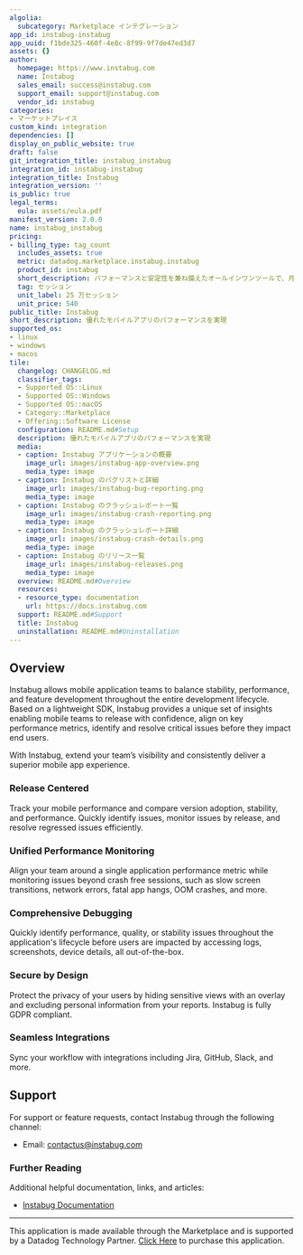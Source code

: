 ```yaml
---
algolia:
  subcategory: Marketplace インテグレーション
app_id: instabug-instabug
app_uuid: f1bde325-460f-4e8c-8f99-9f7de47ed3d7
assets: {}
author:
  homepage: https://www.instabug.com
  name: Instabug
  sales_email: success@instabug.com
  support_email: support@instabug.com
  vendor_id: instabug
categories:
- マーケットプレイス
custom_kind: integration
dependencies: []
display_on_public_website: true
draft: false
git_integration_title: instabug_instabug
integration_id: instabug-instabug
integration_title: Instabug
integration_version: ''
is_public: true
legal_terms:
  eula: assets/eula.pdf
manifest_version: 2.0.0
name: instabug_instabug
pricing:
- billing_type: tag_count
  includes_assets: true
  metric: datadog.marketplace.instabug.instabug
  product_id: instabug
  short_description: パフォーマンスと安定性を兼ね備えたオールインワンツールで、月間 25 万セッションの上限あり
  tag: セッション
  unit_label: 25 万セッション
  unit_price: 540
public_title: Instabug
short_description: 優れたモバイルアプリのパフォーマンスを実現
supported_os:
- linux
- windows
- macos
tile:
  changelog: CHANGELOG.md
  classifier_tags:
  - Supported OS::Linux
  - Supported OS::Windows
  - Supported OS::macOS
  - Category::Marketplace
  - Offering::Software License
  configuration: README.md#Setup
  description: 優れたモバイルアプリのパフォーマンスを実現
  media:
  - caption: Instabug アプリケーションの概要
    image_url: images/instabug-app-overview.png
    media_type: image
  - caption: Instabug のバグリストと詳細
    image_url: images/instabug-bug-reporting.png
    media_type: image
  - caption: Instabug のクラッシュレポート一覧
    image_url: images/instabug-crash-reporting.png
    media_type: image
  - caption: Instabug のクラッシュレポート詳細
    image_url: images/instabug-crash-details.png
    media_type: image
  - caption: Instabug のリリース一覧
    image_url: images/instabug-releases.png
    media_type: image
  overview: README.md#Overview
  resources:
  - resource_type: documentation
    url: https://docs.instabug.com
  support: README.md#Support
  title: Instabug
  uninstallation: README.md#Uninstallation
---
```


<!--  SOURCED FROM https://github.com/DataDog/marketplace -->


## Overview
Instabug allows mobile application teams to balance stability, performance, and feature development throughout the entire development lifecycle. Based on a lightweight SDK, Instabug provides a unique set of insights enabling mobile teams to release with confidence, align on key performance metrics, identify and resolve critical issues before they impact end users.

With Instabug, extend your team’s visibility and consistently deliver a superior mobile app experience.

### Release Centered
Track your mobile performance and compare version adoption, stability, and performance. Quickly identify issues, monitor issues by release, and resolve regressed issues efficiently.

### Unified Performance Monitoring
Align your team around a single application performance metric while monitoring issues beyond crash free sessions, such as slow screen transitions, network errors, fatal app hangs, OOM crashes, and more.

### Comprehensive Debugging
Quickly identify performance, quality, or stability issues throughout the application's lifecycle before users are impacted by accessing logs, screenshots, device details, all out-of-the-box.

### Secure by Design
Protect the privacy of your users by hiding sensitive views with an overlay and excluding personal information from your reports. Instabug is fully GDPR compliant.

### Seamless Integrations
Sync your workflow with integrations including Jira, GitHub, Slack, and more.

## Support

For support or feature requests, contact Instabug through the following channel:

- Email: [contactus@instabug.com][2]

### Further Reading

Additional helpful documentation, links, and articles:

- [Instabug Documentation][4]

[1]: https://dashboard.instabug.com/signup
[2]: mailto:contactus@instabug.com
[3]: mailto:support@instabug.com
[4]: https://docs.instabug.com

---
This application is made available through the Marketplace and is supported by a Datadog Technology Partner. <a href="https://app.datadoghq.com/marketplace/app/instabug-instabug" target="_blank">Click Here</a> to purchase this application.